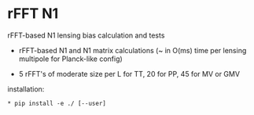# rFFT N1
rFFT-based N1 lensing bias calculation and tests

* rFFT-based N1 and N1 matrix calculations (~ in O(ms) time per lensing multipole for Planck-like config)
  
* 5 rFFT's of moderate size per L for TT, 20 for PP, 45 for MV or GMV

installation:

    * pip install -e ./ [--user]

